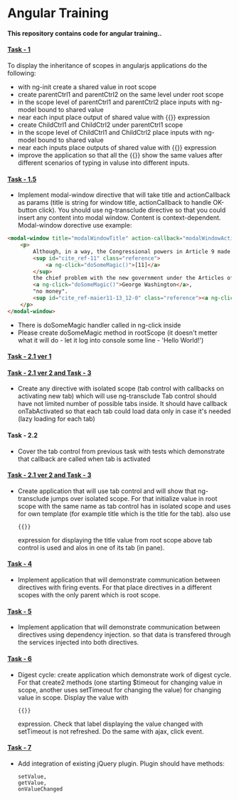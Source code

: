 # Angular Training

#### This repository contains code for angular training..

#### [Task - 1]
 To display the inheritance of scopes in angularjs applications do the following:
 - with ng-init create a shared value in root scope
 - create parentCtrl1 and parentCtrl2 on the same level under root scope
 - in the scope level of parentCtrl1 and parentCtrl2 place inputs with ng-model bound to shared value
 - near each input place output of shared value with {{}} expression
 - create ChildCtrl1 and ChildCtrl2 under parentCtrl1 scope
 - in the scope level of ChildCtrl1 and ChildCtrl2 place inputs with ng-model bound to shared value
 - near each inputs place outputs of shared value with {{}} expression
 - improve the application so that all the {{}} show the same values after different scenarios of typing in valuse into different inputs.

#### [Task - 1.5]
 - Implement modal-window directive that will take title and actionCallback as params (title is string for window title, actionCallback to handle OK-button click). 
You should use ng-transclude directive so that you could insert any content into modal window. Content is context-dependent. Modal-window dorective use example:
```html
<modal-window title="modalWindowTitle" action-callback="modalWindowActionHandler">
	<p>
		Although, in a way, the Congressional powers in Article 9 made the "league of states as cohesive and strong as any similar sort of republican confederation in history",
		<sup id="cite_ref-11" class="reference">
			<a ng-click="doSomeMagic()">[11]</a>
		</sup>
		the chief problem with the new government under the Articles of Confederation was, in the words of 
		<a ng-click="doSomeMagic()">George Washington</a>, 
		"no money".
		<sup id="cite_ref-maier11-13_12-0" class="reference"><a ng-click="doSomeMagic()">[12]</a></sup>...	
	</p>
</modal-window>
```
 - There is doSomeMagic handler called in ng-click inside
 - Please create doSomeMagic method in rootScope (it doesn't metter what it will do - let it log into console some line - 'Hello World!')

#### [Task - 2.1 ver 1]
#### [Task - 2.1 ver 2 and Task - 3]
 - Create any directive with isolated scope (tab control with callbacks on activating new tab) which will use ng-transclude
	Tab control should have not limited number of possible tabs inside. 
    It should have callback onTabActivated so that each tab could load data only in case it's needed (lazy loading for each tab)
	
#### Task - 2.2
 - Cover the tab control from previous task with tests which demonstrate that callback are called when tab is activated

#### [Task - 2.1 ver 2 and Task - 3]
- Create application that will use tab control and will show that ng-transclude jumps over isolated scope.
	For that initialize value in root scope with the same name as tab control has in isolated scope and uses for own template (for example title which is the title for the tab).
	also use

      {{}}

    expression for displaying the title value from root scope above tab control is used and alos in one of its tab (in pane).

#### [Task - 4]
- Implement application that will demonstrate communication between directives with firing events.
	For that place directives in a different scopes with the only parent which is root scope.

#### [Task - 5]
- Implement application that will demonstrate communication between directives using dependency injection.
	so that data is transfered through the services injected into both directives.

#### [Task - 6]

- Digest cycle: create application which demonstrate work of digest cycle. For that create2 methods (one starting $timeout for changing value in scope, another uses setTimeout for changing the value) for changing value in scope. Display the value with

      {{}}

    expression. Check that label displaying the value changed with setTimeout is not refreshed.  	Do the same with ajax, click event.


#### [Task - 7]
- Add integration of existing jQuery plugin. Plugin should have methods:

      setValue,
      getValue,
      onValueChanged

[//]: # (These are reference links used in the body of this note and get stripped out when the markdown processor does its job. There is no need to format nicely because it shouldn't be seen. Thanks SO - http://stackoverflow.com/questions/4823468/store-comments-in-markdown-syntax)

   [Task - 1]: <//niknik19.github.io/angular-training/index1.html>
   [Task - 1.5]: <//niknik19.github.io/angular-training/index1.5.html>
   [Task - 2.1 ver 1]: <//niknik19.github.io/angular-training/index2.html>
   [Task - 2.1 ver 2 and Task - 3]: <//niknik19.github.io/angular-training/index2.ver2.html>
   [Task - 4]: <//niknik19.github.io/angular-training/index4.html>
   [Task - 5]: <//niknik19.github.io/angular-training/index5.html>
   [Task - 6]: <//niknik19.github.io/angular-training/index6.html>
   [Task - 7]: <//niknik19.github.io/angular-training/index7.html>

